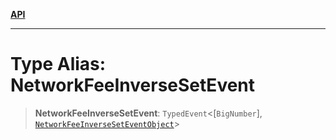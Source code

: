 [**API**](../../../README.md)

***

# Type Alias: NetworkFeeInverseSetEvent

> **NetworkFeeInverseSetEvent**: `TypedEvent`\<\[`BigNumber`\], [`NetworkFeeInverseSetEventObject`](../interfaces/NetworkFeeInverseSetEventObject.md)\>
